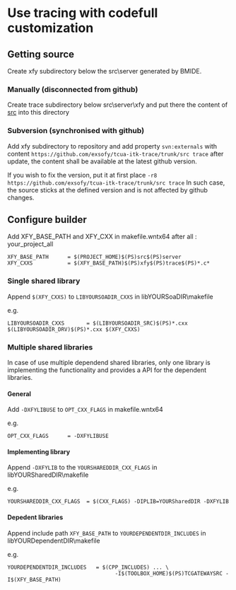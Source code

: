 # Use tracing with codefull customization

## Getting source
Create xfy subdirectory below the src\server generated by BMIDE.

### Manually (disconnected from github)
Create trace subdirectory below src\server\xfy and put there the content of
[src](https://github.com/exsofy/tcua-itk-trace/tree/master/src) into this directory

### Subversion (synchronised with github)
Add xfy subdirectory to repository and add property `svn:externals` with content
`https://github.com/exsofy/tcua-itk-trace/trunk/src trace`
after update, the content shall be available at the latest github version.

If you wish to fix the version, put it at first place
`-r8 https://github.com/exsofy/tcua-itk-trace/trunk/src trace`
In such case, the source sticks at the defined version and is not affected
by github changes.


## Configure builder

Add XFY_BASE_PATH and XFY_CXX in makefile.wntx64 after
all : your_project_all

```make
XFY_BASE_PATH      = $(PROJECT_HOME)$(PS)src$(PS)server
XFY_CXXS           = $(XFY_BASE_PATH)$(PS)xfy$(PS)trace$(PS)*.c*
```

### Single shared library

Append `$(XFY_CXXS)` to `LIBYOURSOADIR_CXXS` in libYOURSoaDIR\makefile

e.g.
```make
LIBYOURSOADIR_CXXS       = $(LIBYOURSOADIR_SRC)$(PS)*.cxx $(LIBYOURSOADIR_DRV)$(PS)*.cxx $(XFY_CXXS)
```

### Multiple shared libraries

In case of use multiple dependend shared libraries, only one library is implementing the
functionality and provides a API for the dependent libraries.

#### General
Add `-DXFYLIBUSE` to `OPT_CXX_FLAGS` in makefile.wntx64

e.g.
```make
OPT_CXX_FLAGS      = -DXFYLIBUSE
```

#### Implementing library
Append `-DXFYLIB` to the `YOURSHAREDDIR_CXX_FLAGS` in libYOURSharedDIR\makefile

e.g.
```make
YOURSHAREDDIR_CXX_FLAGS  = $(CXX_FLAGS) -DIPLIB=YOURSharedDIR -DXFYLIB
```

#### Depedent libraries
Append include path `XFY_BASE_PATH` to `YOURDEPENDENTDIR_INCLUDES` in libYOURDependentDIR\makefile

e.g.
```make
YOURDEPENDENTDIR_INCLUDES   = $(CPP_INCLUDES) ... \
                                  -I$(TOOLBOX_HOME)$(PS)TCGATEWAYSRC -I$(XFY_BASE_PATH)
```
